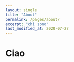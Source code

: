 ```yaml
---
layout: single
title: "About"
permalink: /pages/about/
excerpt: "chi sono"
last_modified_at: 2020-07-27
---
```


# Ciao